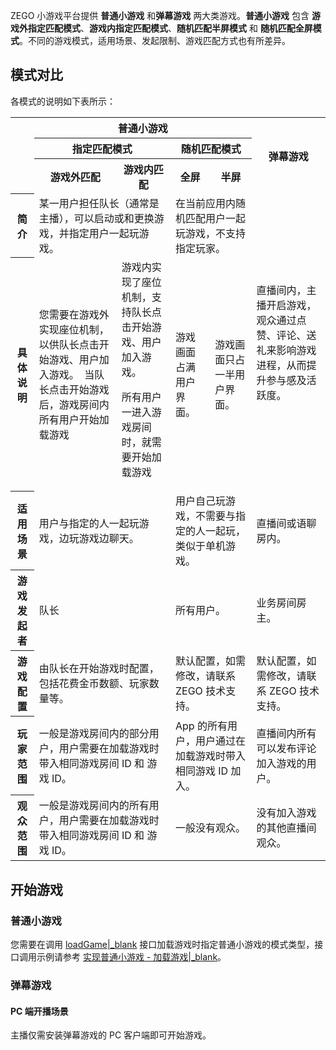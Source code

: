 ZEGO 小游戏平台提供 **普通小游戏** 和**弹幕游戏** 两大类游戏。**普通小游戏** 包含 **游戏外指定匹配模式**、**游戏内指定匹配模式**、**随机匹配半屏模式** 和 **随机匹配全屏模式**。不同的游戏模式，适用场景、发起限制、游戏匹配方式也有所差异。

## 模式对比

各模式的说明如下表所示：

<table>
  <colgroup>
    <col>
    <col>
    <col>
    <col>
    <col>
    <col>
  </colgroup>
<tbody><tr>
<th rowspan="3"></th>
<th colspan="4">普通小游戏</th>
<th rowspan="3">弹幕游戏</th>
</tr>
<tr>
<th colspan="2">指定匹配模式</th>
<th colspan="2">随机匹配模式</th>
</tr>
<tr>
<th>游戏外匹配</th>
<th>游戏内匹配</th>
<th>全屏</th>
<th>半屏</th>
</tr>
<tr>
<th>简介</th>
<td colspan="2">某一用户担任队长（通常是主播），可以启动或和更换游戏，并指定用户一起玩游戏。</td>
<td colspan="2">在当前应用内随机匹配用户一起玩游戏，不支持指定玩家。</td>
<td rowspan="2">直播间内，主播开启游戏，观众通过点赞、评论、送礼来影响游戏进程，从而提升参与感及活跃度。</td>
</tr>
<tr>
<th>具体说明</th>
<td>您需要在游戏外实现座位机制，以供队长点击开始游戏、用户加入游戏。&nbsp;
当队长点击开始游戏后，游戏房间内所有用户开始加载游戏</td>
<td>游戏内实现了座位机制，支持队长点击开始游戏、用户加入游戏。

所有用户一进入游戏房间时，就需要开始加载游戏</td>
<td>游戏画面占满用户界面。</td>
<td>游戏画面只占一半用户界面。</td>
</tr>
<tr>
<th>适用场景</th>
<td colspan="2">用户与指定的人一起玩游戏，边玩游戏边聊天。</td>
<td colspan="2">用户自己玩游戏，不需要与指定的人一起玩，类似于单机游戏。</td>
<td>直播间或语聊房内。</td>
</tr>
<tr>
<th>游戏发起者</th>
<td colspan="2">队长</td>
<td colspan="2">所有用户。</td>
<td>业务房间房主。</td>
</tr>
<tr>
<th>游戏配置</th>
<td colspan="2">由队长在开始游戏时配置，包括花费金币数额、玩家数量等。</td>
<td colspan="2">默认配置，如需修改，请联系 ZEGO 技术支持。</td>
<td>默认配置，如需修改，请联系 ZEGO 技术支持。</td>
</tr>
<tr>
<th>玩家范围</th>
<td colspan="2">一般是游戏房间内的部分用户，用户需要在加载游戏时带入相同游戏房间 ID 和 游戏 ID。</td>
<td colspan="2">App 的所有用户，用户通过在加载游戏时带入相同游戏 ID 加入。</td>
<td>直播间内所有可以发布评论加入游戏的用户。</td>
</tr>
<tr>
<th>观众范围</th>
<td colspan="2">一般是游戏房间内的所有用户，用户需要在加载游戏时带入相同游戏房间 ID 和 游戏 ID。</td>
<td colspan="2">一般没有观众。</td>
<td>没有加入游戏的其他直播间观众。</td>
</tr>
</tbody></table>

## 开始游戏

### 普通小游戏

您需要在调用 [loadGame\|_blank](@loadGame) 接口加载游戏时指定普通小游戏的模式类型，接口调用示例请参考 [实现普通小游戏 - 加载游戏\|_blank](!ZegoMiniGameEngine-Implement_mini_games#3_7)。

### 弹幕游戏

#### PC 端开播场景

主播仅需安装弹幕游戏的 PC 客户端即可开始游戏。
